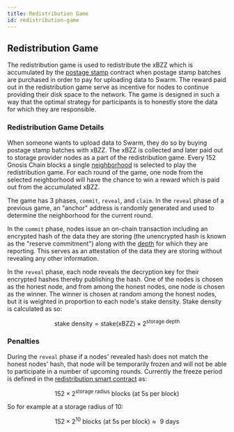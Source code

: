 ```yaml
---
title: Redistribution Game
id: redistribution-game
---
```



## Redistribution Game

The redistribution game is used to redistribute the xBZZ which is accumulated by the [postage stamp](/docs/learn/incentives/postage-stamps) contract when postage stamp batches are purchased in order to pay for uploading data to Swarm. The reward paid out in the redistribution game serve as incentive for nodes to continue providing their disk space to the network. The game is designed in such a way that the optimal strategy for participants is to honestly store the data for which they are responsible.

### Redistribution Game Details

When someone wants to upload data to Swarm, they do so by buying postage stamp batches with xBZZ. The xBZZ is collected and later paid out to storage provider nodes as a part of the redistribution game. Every 152 Gnosis Chain blocks a single [neighborhood](/docs/learn/DISC/neighbourhoods) is selected to play the redistribution game. For each round of the game, one node from the selected neighborhood will have the chance to win a reward which is paid out from the accumulated xBZZ. 

The game has 3 phases, `commit`, `reveal`, and `claim`. In the `reveal` phase of a previous game, an "anchor" address is randomly generated and used to determine the neighborhood for the current round. 

In the `commit` phase, nodes issue an on-chain transaction including an encrypted hash of the data they are storing (the unencrypted hash is known as the "reserve commitment") along with the [depth](/docs/learn/glossary#2-area-of-responsibility-related-depths) for which they are reporting. This serves as an attestation of the data they are storing without revealing any other information.

In the `reveal` phase, each node reveals the decryption key for their encrypted hashes thereby publishing the hash. One of the nodes is chosen as the honest node, and from among the honest nodes, one node is chosen as the winner. The winner is chosen at random among the honest nodes, but it is weighted in proportion to each node's stake density. Stake density is calculated as so:

$$
\text{stake density} = \text{stake(xBZZ)} \times {2}^\text{storage depth}
$$


### Penalties

During the `reveal` phase if a nodes' revealed hash does not match the honest nodes' hash, that node will be temporarily frozen and will not be able to participate in a number of upcoming rounds. Currently the freeze period is defined in the [redistribution smart contract](https://github.com/ethersphere/storage-incentives/blob/master/src/Redistribution.sol#L536C1-L536C100) as:


$$
152 \times 2^\text{storage radius} \text{ blocks (at 5s per block)}
$$

So for example at a storage radius of 10:

$$
152 \times 2^{10} \text{ blocks (at 5s per block)} ≈ \text{ 9 days}
$$


